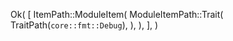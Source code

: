 Ok(
    [
        ItemPath::ModuleItem(
            ModuleItemPath::Trait(
                TraitPath(`core::fmt::Debug`),
            ),
        ),
    ],
)